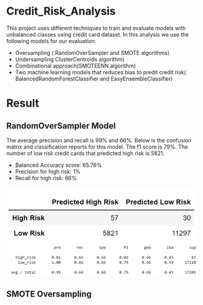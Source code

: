 # Credit_Risk_Analysis

This project uses different techniques to train and evaluate models with unbalanced classes using credit card dataset. In this analysis we use the following models for our evaluation:

- Oversampling ( RandomOverSampler and SMOTE algorithms)
- Undersampling ClusterCentroids algorithm)
- Combinational approach(SMOTEENN algorithm)
- Two machine learning models that reduces bias to predit credit risk( BalancedRandomForestClassifier and EasyEnsembleClassifier)

# Result
## RandomOverSampler Model
The average precision and recall is 99% and 66%. Below is the confusion matrix and classification reports for this model. The f1 score is 79%. The number of low risk credit cards that predicted high risk is 5821.
- Balanced Accuracy score: 65.76%
- Precision for high risk: 1%
- Recall for high risk: 66%

![Image](https://github.com/faridah-m/Credit_Risk_Analysis/blob/main/RandomOverSampler%20Model.PNG)
![Image](https://github.com/faridah-m/Credit_Risk_Analysis/blob/main/RandomOverSampler%20Model.2PNG.PNG)

## SMOTE Oversampling

